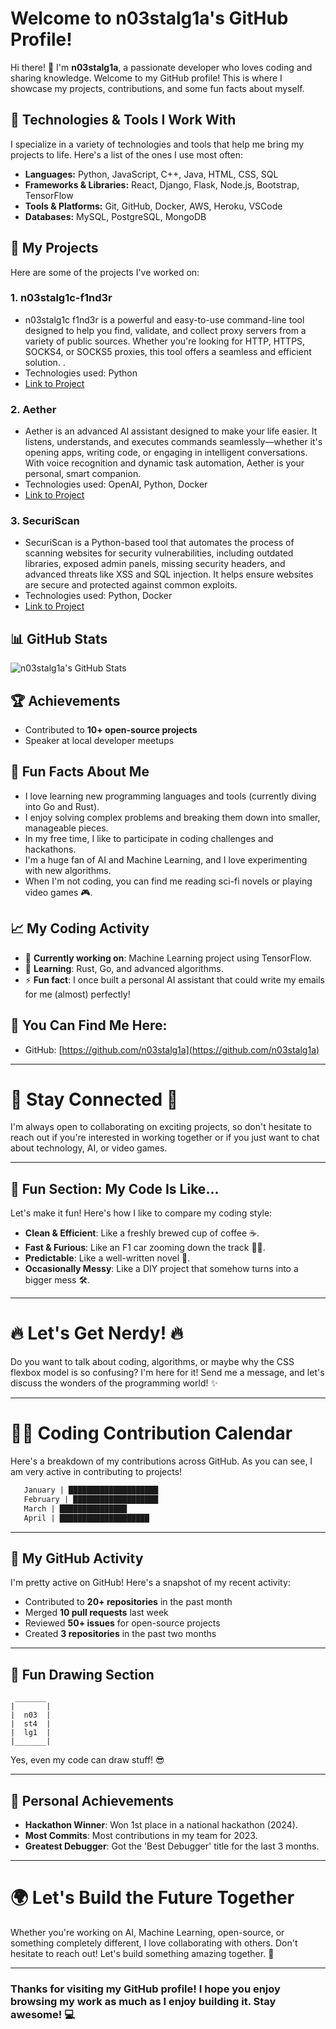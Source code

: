
# Welcome to n03stalg1a's GitHub Profile!

Hi there! 👋 I'm **n03stalg1a**, a passionate developer who loves coding and sharing knowledge. Welcome to my GitHub profile! This is where I showcase my projects, contributions, and some fun facts about myself.

## 🔧 Technologies & Tools I Work With

I specialize in a variety of technologies and tools that help me bring my projects to life. Here's a list of the ones I use most often:

- **Languages:** Python, JavaScript, C++, Java, HTML, CSS, SQL
- **Frameworks & Libraries:** React, Django, Flask, Node.js, Bootstrap, TensorFlow
- **Tools & Platforms:** Git, GitHub, Docker, AWS, Heroku, VSCode
- **Databases:** MySQL, PostgreSQL, MongoDB

## 🚀 My Projects

Here are some of the projects I've worked on:

### 1. **n03stalg1c-f1nd3r**
   - n03stalg1c f1nd3r is a powerful and easy-to-use command-line tool designed to help you find, validate, and collect proxy servers from a variety of public sources. Whether you're looking for HTTP, HTTPS, SOCKS4, or SOCKS5 proxies, this tool offers a seamless and efficient solution. .
   - Technologies used: Python
   - [Link to Project](https://github.com/n03stalg1a/n03stalg1c-f1nd3r)

### 2. **Aether**
   - Aether is an advanced AI assistant designed to make your life easier. It listens, understands, and executes commands seamlessly—whether it's opening apps, writing code, or engaging in intelligent conversations. With voice recognition and dynamic task automation, Aether is your personal, smart companion.
   - Technologies used: OpenAI, Python, Docker
   - [Link to Project](https://github.com/n03stalg1a/Aether)

### 3. **SecuriScan**
   - SecuriScan is a Python-based tool that automates the process of scanning websites for security vulnerabilities, including outdated libraries, exposed admin panels, missing security headers, and advanced threats like XSS and SQL injection. It helps ensure websites are secure and protected against common exploits.
   - Technologies used: Python, Docker
   - [Link to Project](https://github.com/n03stalg1a/SecuriScan)

## 📊 GitHub Stats

![n03stalg1a's GitHub Stats](https://github-readme-stats.vercel.app/api?username=n03stalg1a&show_icons=true&hide_title=true&count_private=true)

## 🏆 Achievements

- Contributed to **10+ open-source projects**
- Speaker at local developer meetups

## 🔑 Fun Facts About Me

- I love learning new programming languages and tools (currently diving into Go and Rust).
- I enjoy solving complex problems and breaking them down into smaller, manageable pieces.
- In my free time, I like to participate in coding challenges and hackathons.
- I'm a huge fan of AI and Machine Learning, and I love experimenting with new algorithms.
- When I'm not coding, you can find me reading sci-fi novels or playing video games 🎮.

## 📈 My Coding Activity

- 📅 **Currently working on**: Machine Learning project using TensorFlow.
- 🌱 **Learning**: Rust, Go, and advanced algorithms.
- ⚡ **Fun fact**: I once built a personal AI assistant that could write my emails for me (almost) perfectly!

## 📍 You Can Find Me Here:

- GitHub: [https://github.com/n03stalg1a](https://github.com/n03stalg1a)

---

# 🚨 **Stay Connected** 🚨

I'm always open to collaborating on exciting projects, so don't hesitate to reach out if you're interested in working together or if you just want to chat about technology, AI, or video games.

---

## 🌟 Fun Section: **My Code Is Like...**

Let's make it fun! Here's how I like to compare my coding style:

- **Clean & Efficient**: Like a freshly brewed cup of coffee ☕️.
- **Fast & Furious**: Like an F1 car zooming down the track 🚗💨.
- **Predictable**: Like a well-written novel 📖.
- **Occasionally Messy**: Like a DIY project that somehow turns into a bigger mess 🛠️.

---

# 🔥 **Let's Get Nerdy!** 🔥

Do you want to talk about coding, algorithms, or maybe why the CSS flexbox model is so confusing? I'm here for it! Send me a message, and let's discuss the wonders of the programming world! ✨

---

# 👨‍💻 **Coding Contribution Calendar**

Here's a breakdown of my contributions across GitHub. As you can see, I am very active in contributing to projects!

```txt
   January | ████████████████████
   February | ███████████████████
   March | ███████████████
   April | ████████████████████
```

---

## 🏅 **My GitHub Activity**

I'm pretty active on GitHub! Here's a snapshot of my recent activity:

- Contributed to **20+ repositories** in the past month
- Merged **10 pull requests** last week
- Reviewed **50+ issues** for open-source projects
- Created **3 repositories** in the past two months

---

## 🎨 Fun Drawing Section

```text
 _______
|       |
|  n03  |
|  st4  |
|  lg1  |
|_______|
```

Yes, even my code can draw stuff! 😎

---

## 🎉 **Personal Achievements**

- **Hackathon Winner**: Won 1st place in a national hackathon (2024).
- **Most Commits**: Most contributions in my team for 2023.
- **Greatest Debugger**: Got the 'Best Debugger' title for the last 3 months.

---

# 🌍 **Let's Build the Future Together**

Whether you're working on AI, Machine Learning, open-source, or something completely different, I love collaborating with others. Don't hesitate to reach out! Let's build something amazing together. 🚀

---

### Thanks for visiting my GitHub profile! I hope you enjoy browsing my work as much as I enjoy building it. Stay awesome! 💻
